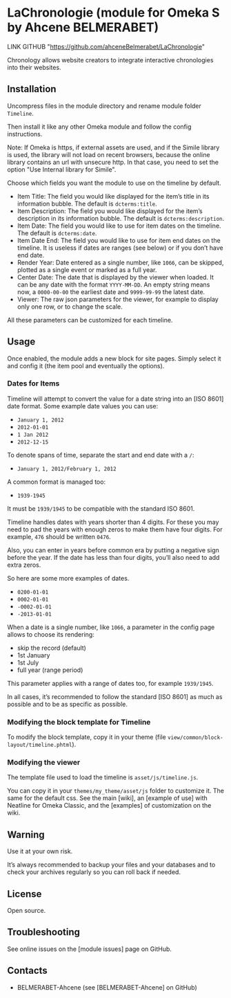 
LaChronologie (module for Omeka S by Ahcene BELMERABET)
=============================

LINK GITHUB "https://github.com/ahceneBelmerabet/LaChronologie"

Chronology allows website creators to integrate interactive chronologies into their websites.


 Installation
 ------------

 Uncompress files in the module directory and rename module folder `Timeline`.

 Then install it like any other Omeka module and follow the config instructions.

 Note: If Omeka is https, if external assets are used, and if the Simile library
 is used, the library will not load on recent browsers, because the online
 library contains an url with unsecure http. In that case, you need to set the
 option "Use Internal library for Simile".

 Choose which fields you want the module to use on the timeline by default.

 * Item Title: The field you would like displayed for the item’s title in its
   information bubble. The default is `dcterms:title`.
 * Item Description: The field you would like displayed for the item’s
   description in its information bubble. The default is `dcterms:description`.
 * Item Date: The field you would like to use for item dates on the timeline.
   The default is `dcterms:date`.
 * Item Date End: The field you would like to use for item end dates on the
   timeline. It is useless if dates are ranges (see below) or if you don’t have
   end date.
 * Render Year: Date entered as a single number, like `1066`, can be skipped,
   plotted as a single event or marked as a full year.
 * Center Date: The date that is displayed by the viewer when loaded. It can
   be any date with the format `YYYY-MM-DD`. An empty string means now, a
   `0000-00-00` the earliest date and `9999-99-99` the latest date.
 * Viewer: The raw json parameters for the viewer, for example to display only
   one row, or to change the scale.

 All these parameters can be customized for each timeline.


 Usage
 -----

 Once enabled, the module adds a new block for site pages. Simply select it and
 config it (the item pool and eventually the options).


 ### Dates for Items

 Timeline will attempt to convert the value for a date string into an [ISO 8601]
 date format. Some example date values you can use:

   * `January 1, 2012`
   * `2012-01-01`
   * `1 Jan 2012`
   * `2012-12-15`

 To denote spans of time, separate the start and end date with a `/`:

   * `January 1, 2012/February 1, 2012`

 A common format is managed too:

   * `1939-1945`

 It must be `1939/1945` to be compatible with the standard ISO 8601.

 Timeline handles dates with years shorter than 4 digits. For these you may need
 to pad the years with enough zeros to make them have four digits. For example,
 `476` should be written `0476`.

 Also, you can enter in years before common era by putting a negative sign before
 the year. If the date has less than four digits, you’ll also need to add extra
 zeros.

 So here are some more examples of dates.

   * `0200-01-01`
   * `0002-01-01`
   * `-0002-01-01`
   * `-2013-01-01`

 When a date is a single number, like `1066`, a parameter in the config page
 allows to choose its rendering:

   * skip the record (default)
   * 1st January
   * 1st July
   * full year (range period)

 This parameter applies with a range of dates too, for example `1939/1945`.

 In all cases, it’s recommended to follow the standard [ISO 8601] as much as
 possible and to be as specific as possible.

 ### Modifying the block template for Timeline

 To modify the block template, copy it in your theme (file `view/common/block-layout/timeline.phtml`).

 ### Modifying the viewer

 The template file used to load the timeline is `asset/js/timeline.js`.

 You can copy it in your `themes/my_theme/asset/js` folder to customize it. The
 same for the default css. See the main [wiki], an [example of use] with Neatline
 for Omeka Classic, and the [examples] of customization on the wiki.


 Warning
 -------

 Use it at your own risk.

 It’s always recommended to backup your files and your databases and to check
 your archives regularly so you can roll back if needed.
 
 License
 -------
 
 Open source.
 
 


 Troubleshooting
 ---------------

 See online issues on the [module issues] page on GitHub.

 Contacts
 --------

 * BELMERABET-Ahcene (see [BELMERABET-Ahcene] on GitHub)

